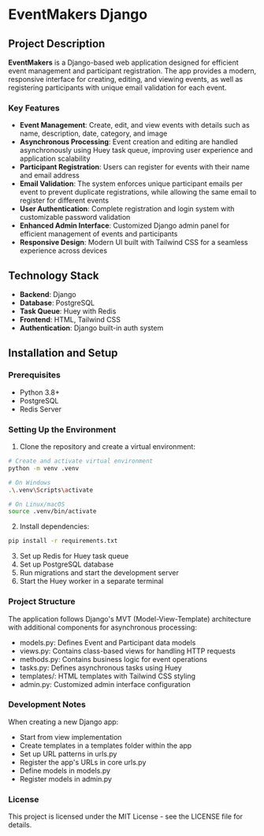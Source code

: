 # EventMakers Django

## Project Description

**EventMakers** is a Django-based web application designed for efficient event management and participant registration. The app provides a modern, responsive interface for creating, editing, and viewing events, as well as registering participants with unique email validation for each event.

### Key Features

- **Event Management**: Create, edit, and view events with details such as name, description, date, category, and image
- **Asynchronous Processing**: Event creation and editing are handled asynchronously using Huey task queue, improving user experience and application scalability
- **Participant Registration**: Users can register for events with their name and email address
- **Email Validation**: The system enforces unique participant emails per event to prevent duplicate registrations, while allowing the same email to register for different events
- **User Authentication**: Complete registration and login system with customizable password validation
- **Enhanced Admin Interface**: Customized Django admin panel for efficient management of events and participants
- **Responsive Design**: Modern UI built with Tailwind CSS for a seamless experience across devices

## Technology Stack

- **Backend**: Django
- **Database**: PostgreSQL
- **Task Queue**: Huey with Redis
- **Frontend**: HTML, Tailwind CSS
- **Authentication**: Django built-in auth system

## Installation and Setup

### Prerequisites

- Python 3.8+
- PostgreSQL
- Redis Server

### Setting Up the Environment

1. Clone the repository and create a virtual environment:

```bash
# Create and activate virtual environment
python -m venv .venv

# On Windows
.\.venv\Scripts\activate

# On Linux/macOS
source .venv/bin/activate
```
2. Install dependencies:
```bash
pip install -r requirements.txt
```
3. Set up Redis for Huey task queue
4. Set up PostgreSQL database
5. Run migrations and start the development server
6. Start the Huey worker in a separate terminal

### Project Structure
The application follows Django's MVT (Model-View-Template) architecture with additional components for asynchronous processing:

- models.py: Defines Event and Participant data models
- views.py: Contains class-based views for handling HTTP requests
- methods.py: Contains business logic for event operations
- tasks.py: Defines asynchronous tasks using Huey
- templates/: HTML templates with Tailwind CSS styling
- admin.py: Customized admin interface configuration

### Development Notes
When creating a new Django app:

- Start from view implementation
- Create templates in a templates folder within the app
- Set up URL patterns in urls.py
- Register the app's URLs in core urls.py
- Define models in models.py
- Register models in admin.py

### License
This project is licensed under the MIT License - see the LICENSE file for details.